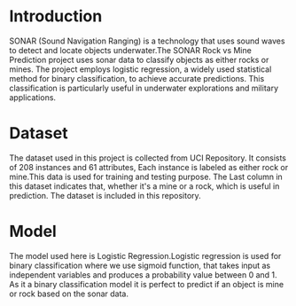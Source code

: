 # Introduction
SONAR (Sound Navigation Ranging) is a technology that uses sound waves to detect and locate objects underwater.The SONAR Rock vs Mine Prediction project uses sonar data to classify objects as either rocks or mines. The project employs logistic regression, a widely used statistical method for binary classification, to achieve accurate predictions. This classification is particularly useful in underwater explorations and military applications.

# Dataset
The dataset used in this project is collected from UCI Repository. It consists of 208 instances and 61 attributes, Each instance is labeled as either rock or mine.This data is used for training and testing purpose. The Last column in this dataset indicates that, whether it's a mine or a rock, which is useful in prediction. The dataset is included in this repository.

# Model
The model used here is Logistic Regression.Logistic regression is used for binary classification where we use sigmoid function, that takes input as independent variables and produces a probability value between 0 and 1.
As it a binary classification model it is perfect to predict if an object is mine or rock based on the sonar data.

